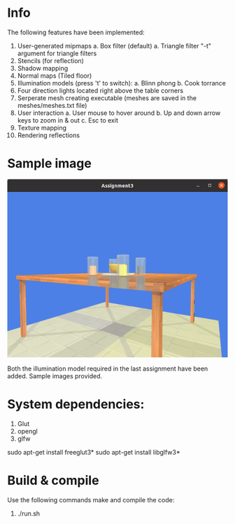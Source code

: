 # Info

The following features have been implemented:

1. User-generated mipmaps
  a. Box filter (default)
  a. Triangle filter "-t" argument for triangle filters
3. Stencils (for reflection)
4. Shadow mapping
5. Normal maps (Tiled floor)
6. Illumination models (press 't' to switch):
  a. Blinn phong
  b. Cook torrance
6. Four direction lights located right above the table corners
7. Serperate mesh creating executable (meshes are saved in the meshes/meshes.txt file)
8. User interaction
  a. User mouse to hover around
  b. Up and down arrow keys to zoom in & out
  c. Esc to exit
9. Texture mapping
10. Rendering reflections

# Sample image
![sample](https://github.com/hs2041/Rasterization-using-opengl/blob/main/sample%20images/save.png)

Both the illumination model required in the last assignment have been added. Sample images provided.

# System dependencies:
1. Glut
2. opengl
3. glfw

sudo apt-get install freeglut3*
sudo apt-get install libglfw3*

# Build & compile
Use the following commands make and compile the code:

1. ./run.sh


